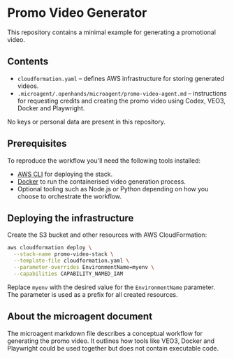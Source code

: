 # Promo Video Generator

This repository contains a minimal example for generating a promotional video.

## Contents
- `cloudformation.yaml` – defines AWS infrastructure for storing generated videos.
- `.microagent/.openhands/microagent/promo-video-agent.md` – instructions for requesting credits and creating the promo video using Codex, VEO3, Docker and Playwright.

No keys or personal data are present in this repository.


## Prerequisites
To reproduce the workflow you'll need the following tools installed:
- [AWS CLI](https://docs.aws.amazon.com/cli/latest/userguide/cli-configure-quickstart.html) for deploying the stack.
- [Docker](https://docs.docker.com/get-docker/) to run the containerised video generation process.
- Optional tooling such as Node.js or Python depending on how you choose to orchestrate the workflow.

## Deploying the infrastructure
Create the S3 bucket and other resources with AWS CloudFormation:

```bash
aws cloudformation deploy \
  --stack-name promo-video-stack \
  --template-file cloudformation.yaml \
  --parameter-overrides EnvironmentName=myenv \
  --capabilities CAPABILITY_NAMED_IAM
```

Replace `myenv` with the desired value for the `EnvironmentName` parameter. The parameter is used as a prefix for all created resources.

## About the microagent document
The microagent markdown file describes a conceptual workflow for generating the promo video. It outlines how tools like VEO3, Docker and Playwright could be used together but does not contain executable code.
